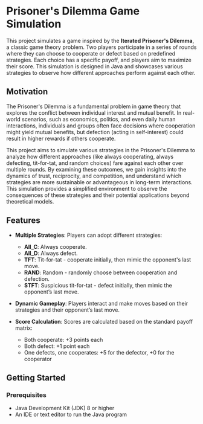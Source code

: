 # Prisoner's Dilemma Game Simulation

This project simulates a game inspired by the **Iterated Prisoner's Dilemma**, a classic game theory problem. Two players participate in a series of rounds where they can choose to cooperate or defect based on predefined strategies. Each choice has a specific payoff, and players aim to maximize their score. This simulation is designed in Java and showcases various strategies to observe how different approaches perform against each other.

## Motivation

The Prisoner's Dilemma is a fundamental problem in game theory that explores the conflict between individual interest and mutual benefit. In real-world scenarios, such as economics, politics, and even daily human interactions, individuals and groups often face decisions where cooperation might yield mutual benefits, but defection (acting in self-interest) could result in higher rewards if others cooperate.

This project aims to simulate various strategies in the Prisoner's Dilemma to analyze how different approaches (like always cooperating, always defecting, tit-for-tat, and random choices) fare against each other over multiple rounds. By examining these outcomes, we gain insights into the dynamics of trust, reciprocity, and competition, and understand which strategies are more sustainable or advantageous in long-term interactions. This simulation provides a simplified environment to observe the consequences of these strategies and their potential applications beyond theoretical models.

## Features

- **Multiple Strategies**: Players can adopt different strategies:
  - **All_C**: Always cooperate.
  - **All_D**: Always defect.
  - **TFT**: Tit-for-tat - cooperate initially, then mimic the opponent's last move.
  - **RAND**: Random - randomly choose between cooperation and defection.
  - **STFT**: Suspicious tit-for-tat - defect initially, then mimic the opponent’s last move.
  
- **Dynamic Gameplay**: Players interact and make moves based on their strategies and their opponent’s last move.

- **Score Calculation**: Scores are calculated based on the standard payoff matrix:
  - Both cooperate: +3 points each
  - Both defect: +1 point each
  - One defects, one cooperates: +5 for the defector, +0 for the cooperator

## Getting Started

### Prerequisites

- Java Development Kit (JDK) 8 or higher
- An IDE or text editor to run the Java program
